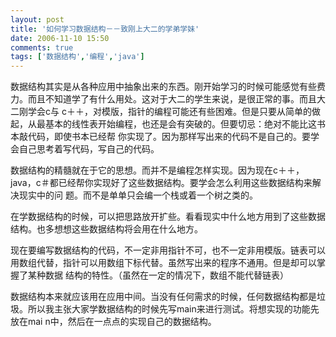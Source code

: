 ```yaml
---
layout: post
title: '如何学习数据结构－－致刚上大二的学弟学妹'
date: 2006-11-10 15:50
comments: true
tags: ['数据结构','编程','java']
---
```


数据结构其实是从各种应用中抽象出来的东西。刚开始学习的时候可能感觉有些费力。而且不知道学了有什么用处。这对于大二的学生来说，是很正常的事。而且大二刚学会c与
c＋＋，对模版，指针的编程可能还有些困难。但是只要从简单的做起，从最基本的线性表开始编程，也还是会有突破的。但要切忌：绝对不能比这书本敲代码，即使书本已经帮
你实现了。因为那样写出来的代码不是自己的。要学会自己思考着写代码，写自己的代码。

数据结构的精髓就在于它的思想。而并不是编程怎样实现。因为现在c＋＋，java，c＃都已经帮你实现好了这些数据结构。要学会怎么利用这些数据结构来解决现实中的问
题。而不是单单只会编一个栈或着一个树之类的。

在学数据结构的时候，可以把思路放开扩些。看看现实中什么地方用到了这些数据结构。也多想想这些数据结构将会用在什么地方。

现在要编写数据结构的代码，不一定非用指针不可，也不一定非用模版。链表可以用数组代替，指针可以用数组下标代替。虽然写出来的程序不通用。但是却可以掌握了某种数据
结构的特性。（虽然在一定的情况下，数组不能代替链表）

数据结构本来就应该用在应用中间。当没有任何需求的时候，任何数据结构都是垃圾。所以我主张大家学数据结构的时候先写main来进行测试。将想实现的功能先放在mai
n中，然后在一点点的实现自己的数据结构。


